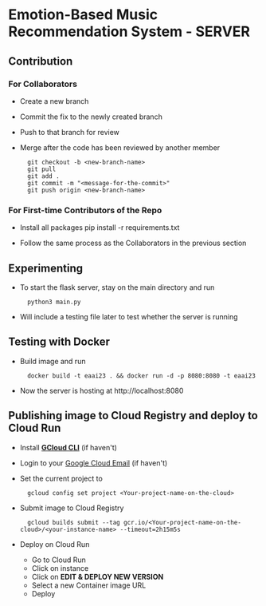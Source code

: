 # Emotion-Based Music Recommendation System - SERVER

## Contribution

### For Collaborators

- Create a new branch
- Commit the fix to the newly created branch
- Push to that branch for review
- Merge after the code has been reviewed by another member

        git checkout -b <new-branch-name>
        git pull
        git add .
        git commit -m "<message-for-the-commit>"
        git push origin <new-branch-name>

### For First-time Contributors of the Repo

- Install all packages
  pip install -r requirements.txt

- Follow the same process as the Collaborators in the previous section

## Experimenting

- To start the flask server, stay on the main directory and run

        python3 main.py

- Will include a testing file later to test whether the server is running

## Testing with Docker

- Build image and run

        docker build -t eaai23 . && docker run -d -p 8080:8080 -t eaai23

- Now the server is hosting at http://localhost:8080

## Publishing image to Cloud Registry and deploy to Cloud Run

- Install [**GCloud CLI**](https://cloud.google.com/sdk/docs/install) (if haven't)
- Login to your [Google Cloud Email](https://accounts.google.com/signin/v2/identifier?service=cloudconsole&passive=1209600&osid=1&continue=https%3A%2F%2Fconsole.cloud.google.com%2F&followup=https%3A%2F%2Fconsole.cloud.google.com%2F&flowName=GlifWebSignIn&flowEntry=ServiceLogin) (if haven't)

- Set the current project to **<Your-project-name-on-the-cloud>**

        gcloud config set project <Your-project-name-on-the-cloud>

- Submit image to Cloud Registry

        gcloud builds submit --tag gcr.io/<Your-project-name-on-the-cloud>/<your-instance-name> --timeout=2h15m5s

- Deploy on Cloud Run
  - Go to Cloud Run
  - Click on **<your-instance-name>** instance
  - Click on **EDIT & DEPLOY NEW VERSION**
  - Select a new Container image URL
  - Deploy
